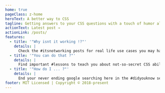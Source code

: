 ```yaml
---
home: true
pageClass: z-home
heroText: A better way to CSS
tagline: Getting answers to your CSS questions with a touch of humor along the way
actionText: Latest post →
actionLink: /posts/
features:
  - title: '"Why isnt it working !?"'
    details: |
      Check the #itsnotworking posts for real life use cases you may have run into yourself.
  - title: '"You can do that ?"'
    details: |
      Find important #lessons to teach you about not-so-secret CSS abilities.
  - title: '"How do I ... ?"'
    details: |
      End your never ending google searching here in the #didyouknow section !
footer: MIT Licensed | Copyright © 2018-present
---
```


<CssSnips />
